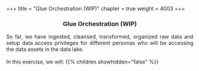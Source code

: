 +++
title = "Glue Orchestration (WIP)"
chapter = true
weight = 4003
+++

<center><h3>Glue Orchestration (WIP)</h3></center>

<div style="text-align: justify">
  So far, we have ingested, cleansed, transformed, organized raw data and setup data access privileges for different personas who will be accessing the data assets in the data lake.
  <br/><br/>In this exercise, we will:
  {{% children showhidden="false" %}}
</div>
